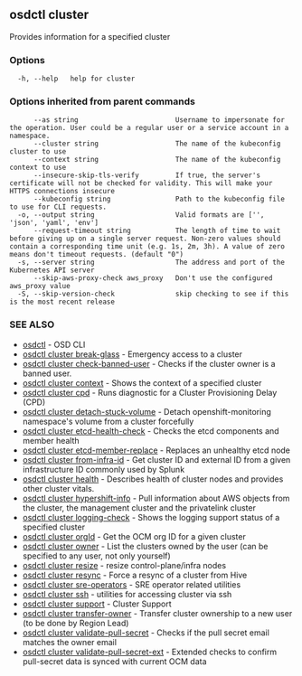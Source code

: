 ## osdctl cluster

Provides information for a specified cluster

### Options

```
  -h, --help   help for cluster
```

### Options inherited from parent commands

```
      --as string                        Username to impersonate for the operation. User could be a regular user or a service account in a namespace.
      --cluster string                   The name of the kubeconfig cluster to use
      --context string                   The name of the kubeconfig context to use
      --insecure-skip-tls-verify         If true, the server's certificate will not be checked for validity. This will make your HTTPS connections insecure
      --kubeconfig string                Path to the kubeconfig file to use for CLI requests.
  -o, --output string                    Valid formats are ['', 'json', 'yaml', 'env']
      --request-timeout string           The length of time to wait before giving up on a single server request. Non-zero values should contain a corresponding time unit (e.g. 1s, 2m, 3h). A value of zero means don't timeout requests. (default "0")
  -s, --server string                    The address and port of the Kubernetes API server
      --skip-aws-proxy-check aws_proxy   Don't use the configured aws_proxy value
  -S, --skip-version-check               skip checking to see if this is the most recent release
```

### SEE ALSO

* [osdctl](osdctl.md)	 - OSD CLI
* [osdctl cluster break-glass](osdctl_cluster_break-glass.md)	 - Emergency access to a cluster
* [osdctl cluster check-banned-user](osdctl_cluster_check-banned-user.md)	 - Checks if the cluster owner is a banned user.
* [osdctl cluster context](osdctl_cluster_context.md)	 - Shows the context of a specified cluster
* [osdctl cluster cpd](osdctl_cluster_cpd.md)	 - Runs diagnostic for a Cluster Provisioning Delay (CPD)
* [osdctl cluster detach-stuck-volume](osdctl_cluster_detach-stuck-volume.md)	 - Detach openshift-monitoring namespace's volume from a cluster forcefully
* [osdctl cluster etcd-health-check](osdctl_cluster_etcd-health-check.md)	 - Checks the etcd components and member health
* [osdctl cluster etcd-member-replace](osdctl_cluster_etcd-member-replace.md)	 - Replaces an unhealthy etcd node
* [osdctl cluster from-infra-id](osdctl_cluster_from-infra-id.md)	 - Get cluster ID and external ID from a given infrastructure ID commonly used by Splunk
* [osdctl cluster health](osdctl_cluster_health.md)	 - Describes health of cluster nodes and provides other cluster vitals.
* [osdctl cluster hypershift-info](osdctl_cluster_hypershift-info.md)	 - Pull information about AWS objects from the cluster, the management cluster and the privatelink cluster
* [osdctl cluster logging-check](osdctl_cluster_logging-check.md)	 - Shows the logging support status of a specified cluster
* [osdctl cluster orgId](osdctl_cluster_orgId.md)	 - Get the OCM org ID for a given cluster
* [osdctl cluster owner](osdctl_cluster_owner.md)	 - List the clusters owned by the user (can be specified to any user, not only yourself)
* [osdctl cluster resize](osdctl_cluster_resize.md)	 - resize control-plane/infra nodes
* [osdctl cluster resync](osdctl_cluster_resync.md)	 - Force a resync of a cluster from Hive
* [osdctl cluster sre-operators](osdctl_cluster_sre-operators.md)	 - SRE operator related utilities
* [osdctl cluster ssh](osdctl_cluster_ssh.md)	 - utilities for accessing cluster via ssh
* [osdctl cluster support](osdctl_cluster_support.md)	 - Cluster Support
* [osdctl cluster transfer-owner](osdctl_cluster_transfer-owner.md)	 - Transfer cluster ownership to a new user (to be done by Region Lead)
* [osdctl cluster validate-pull-secret](osdctl_cluster_validate-pull-secret.md)	 - Checks if the pull secret email matches the owner email
* [osdctl cluster validate-pull-secret-ext](osdctl_cluster_validate-pull-secret-ext.md)	 - Extended checks to confirm pull-secret data is synced with current OCM data

